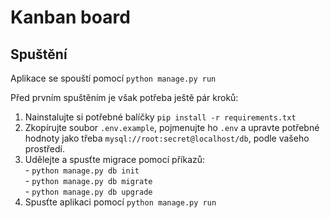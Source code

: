 # Kanban board

## Spuštění
Aplikace se spouští pomocí `python manage.py run`  

Před prvním spuštěním je však potřeba ještě pár kroků:  
1. Nainstalujte si potřebné balíčky `pip install -r requirements.txt`
1. Zkopírujte soubor `.env.example`, pojmenujte ho `.env` a upravte potřebné hodnoty jako třeba `mysql://root:secret@localhost/db`, podle vašeho prostředí.
2. Udělejte a spusťte migrace pomocí příkazů:   
        - `python manage.py db init`  
        - `python manage.py db migrate`  
        - `python manage.py db upgrade`  
3. Spusťte aplikaci pomocí `python manage.py run`  
